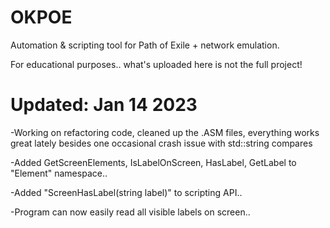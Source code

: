 # OKPOE
Automation &amp; scripting tool for Path of Exile + network emulation.

For educational purposes.. what's uploaded here is not the full project!

# Updated: Jan 14 2023  
-Working on refactoring code, cleaned up the .ASM files, everything works great lately besides one occasional crash issue with std::string compares

-Added GetScreenElements, IsLabelOnScreen, HasLabel, GetLabel to "Element" namespace..

-Added "ScreenHasLabel(string label)" to scripting API..  

-Program can now easily read all visible labels on screen..  

